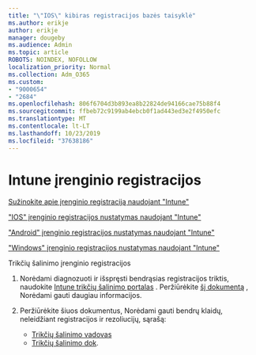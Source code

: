 ```yaml
---
title: "\"IOS\" kibiras registracijos bazės taisyklė"
ms.author: erikje
author: erikje
manager: dougeby
ms.audience: Admin
ms.topic: article
ROBOTS: NOINDEX, NOFOLLOW
localization_priority: Normal
ms.collection: Adm_O365
ms.custom:
- "9000654"
- "2684"
ms.openlocfilehash: 806f6704d3b893ea8b22824de94166cae75b88f4
ms.sourcegitcommit: ffbeb72c9199ab4ebcb0f1ad443ed3e2f4950efc
ms.translationtype: MT
ms.contentlocale: lt-LT
ms.lasthandoff: 10/23/2019
ms.locfileid: "37638186"
---
```

# <a name="intune-device-enrollment"></a>Intune įrenginio registracijos

[Sužinokite apie įrenginio registraciją naudojant "Intune"](https://docs.microsoft.com/intune/enrollment/device-enrollment)

["IOS" įrenginio registracijos nustatymas naudojant "Intune"](https://docs.microsoft.com/intune/enrollment/ios-enroll)

["Android" įrenginio registracijos nustatymas naudojant "Intune"](https://docs.microsoft.com/intune/android-enroll)

["Windows" įrenginio registracijos nustatymas naudojant "Intune"](https://docs.microsoft.com/intune/windows-enroll)

Trikčių šalinimo įrenginio registracijos

1. Norėdami diagnozuoti ir išspręsti bendrąsias registracijos triktis, naudokite [Intune trikčių šalinimo portalas](https://devicemanagement.microsoft.com/#blade/Microsoft_Intune_DeviceSettings/TroubleshootBlade) . Peržiūrėkite [šį dokumentą](https://docs.microsoft.com/intune/help-desk-operators) , Norėdami gauti daugiau informacijos.

2. Peržiūrėkite šiuos dokumentus, Norėdami gauti bendrų klaidų, neleidžiant registracijos ir rezoliucijų, sąrašą:
    - [Trikčių šalinimo vadovas](https://support.microsoft.com/help/4469913/troubleshooting-windows-device-enrollment-problems-in-microsoft-intune)
    - [Trikčių šalinimo dok](https://docs.microsoft.com/intune/troubleshoot-device-enrollment-in-intune).
